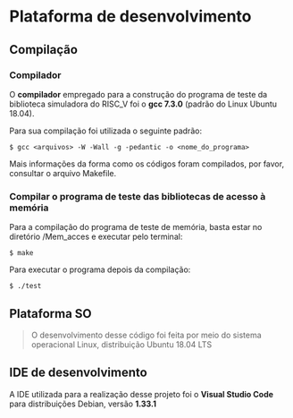 # Plataforma de desenvolvimento

## Compilação

### Compilador

O __compilador__ empregado para a construção do programa de teste da biblioteca simuladora do RISC_V foi o __gcc 7.3.0__ (padrão do Linux Ubuntu 18.04).

Para sua compilação foi utilizada o seguinte padrão:

```
$ gcc <arquivos> -W -Wall -g -pedantic -o <nome_do_programa>
```

Mais informações da forma como os códigos foram compilados, por favor, consultar o arquivo Makefile.

### Compilar o programa de teste das bibliotecas de acesso à memória
Para a compilação do programa de teste de memória, basta estar no diretório /Mem_acces e executar pelo terminal:

```
$ make
```
Para executar o programa depois da compilação:

```
$ ./test
```

## Plataforma SO

> O desenvolvimento desse código foi
> feita por meio do sistema
> operacional Linux, distribuição
> Ubuntu 18.04 LTS

## IDE de desenvolvimento

A IDE utilizada para a realização desse projeto foi o __Visual Studio Code__ para distribuições Debian, versão __1.33.1__